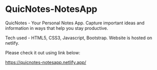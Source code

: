 # QuicNotes-NotesApp
QuicNotes - Your Personal Notes App. Capture important ideas and information in ways that help you stay productive.

Tech used - HTML5, CSS3, Javascript, Bootstrap. Website is hosted on netlify. 

Please check it out using link below:

https://quicnotes-notesapp.netlify.app/

